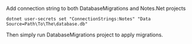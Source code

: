 Add connection string to both DatabaseMigrations and Notes.Net projects

`dotnet user-secrets set "ConnectionStrings:Notes" "Data Source=Path\To\The\database.db"`

Then simply run DatabaseMigrations project to apply migrations.

